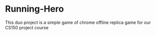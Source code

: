 # Running-Hero
This duo project is a simple game of chrome offline replica game for our CS150 project course
